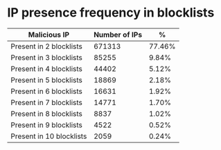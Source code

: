 # IP presence frequency in blocklists
| Malicious IP | Number of IPs | % |
|----|----|----|
| Present in 2 blocklists | 671313 | 77.46% |
| Present in 3 blocklists | 85255 | 9.84% |
| Present in 4 blocklists | 44402 | 5.12% |
| Present in 5 blocklists | 18869 | 2.18% |
| Present in 6 blocklists | 16631 | 1.92% |
| Present in 7 blocklists | 14771 | 1.70% |
| Present in 8 blocklists | 8837 | 1.02% |
| Present in 9 blocklists | 4522 | 0.52% |
| Present in 10 blocklists | 2059 | 0.24% |
